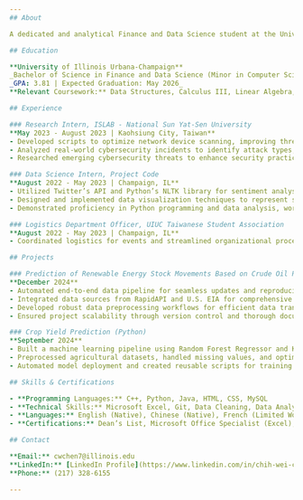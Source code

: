 ```yaml
---
## About

A dedicated and analytical Finance and Data Science student at the University of Illinois Urbana-Champaign, with a strong foundation in statistical modeling, data structures, and linear algebra. Passionate about leveraging data-driven insights to solve complex problems and optimize decision-making processes.

## Education

**University of Illinois Urbana-Champaign**  
_Bachelor of Science in Finance and Data Science (Minor in Computer Science)_  
_GPA: 3.81 | Expected Graduation: May 2026_  
**Relevant Coursework:** Data Structures, Calculus III, Linear Algebra, Discrete Structures, Derivatives

## Experience

### Research Intern, ISLAB - National Sun Yat-Sen University  
**May 2023 - August 2023 | Kaohsiung City, Taiwan**  
- Developed scripts to optimize network device scanning, improving threat detection accuracy.
- Analyzed real-world cybersecurity incidents to identify attack types, impacts, and mitigation strategies.
- Researched emerging cybersecurity threats to enhance security practices.

### Data Science Intern, Project Code  
**August 2022 - May 2023 | Champaign, IL**  
- Utilized Twitter’s API and Python’s NLTK library for sentiment analysis on tweets to uncover public opinion trends.
- Designed and implemented data visualization techniques to represent sentiment analysis results.
- Demonstrated proficiency in Python programming and data analysis, working independently to deliver impactful insights.

### Logistics Department Officer, UIUC Taiwanese Student Association  
**August 2022 - May 2023 | Champaign, IL**  
- Coordinated logistics for events and streamlined organizational processes to enhance efficiency.

## Projects

### Prediction of Renewable Energy Stock Movements Based on Crude Oil Prices (Python)  
**December 2024**  
- Automated end-to-end data pipeline for seamless updates and reproducibility.
- Integrated data sources from RapidAPI and U.S. EIA for comprehensive analysis.
- Developed robust data preprocessing workflows for efficient data transformation.
- Ensured project scalability through version control and thorough documentation.

### Crop Yield Prediction (Python)  
**September 2024**  
- Built a machine learning pipeline using Random Forest Regressor and KNN Regressor, achieving an R² value of 0.99.
- Preprocessed agricultural datasets, handled missing values, and optimized model features.
- Automated model deployment and created reusable scripts for training and real-time integration.

## Skills & Certifications

- **Programming Languages:** C++, Python, Java, HTML, CSS, MySQL  
- **Technical Skills:** Microsoft Excel, Git, Data Cleaning, Data Analysis, Data Visualization  
- **Languages:** English (Native), Chinese (Native), French (Limited Working)  
- **Certifications:** Dean’s List, Microsoft Office Specialist (Excel), Data Science Certificate

## Contact

**Email:** cwchen7@illinois.edu  
**LinkedIn:** [LinkedIn Profile](https://www.linkedin.com/in/chih-wei-chen-2621841a7)  
**Phone:** (217) 328-6155

---
```





